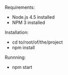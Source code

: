 Requirements:

- Node.js 4.5 installed
- NPM 3 installed

Installation:

- cd to/root/of/the/project
- npm install

Runnning:

- npm start